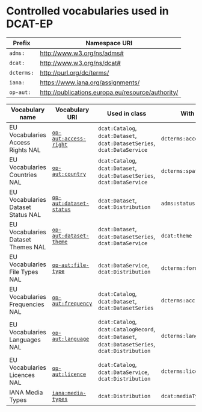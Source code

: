 # Controlled vocabularies used in DCAT-EP

|Prefix|Namespace URI|
|--|--|
|`adms:`|http://www.w3.org/ns/adms#|
|`dcat:`|http://www.w3.org/ns/dcat#|
|`dcterms:`|http://purl.org/dc/terms/|
|`iana:`|https://www.iana.org/assignments/|
|`op-aut:`|http://publications.europa.eu/resource/authority/|

|Vocabulary name|Vocabulary URI|Used in class|With property|
|--|--|--|--|
|EU Vocabularies Access Rights NAL|[`op-aut:access-right`](https://publications.europa.eu/en/web/eu-vocabularies/at-dataset/-/resource/dataset/access-right)|`dcat:Catalog`, `dcat:Dataset`, `dcat:DatasetSeries`, `dcat:DataService`|`dcterms:accessRights`|
|EU Vocabularies Countries NAL|[`op-aut:country`](https://publications.europa.eu/en/web/eu-vocabularies/at-dataset/-/resource/dataset/country)|`dcat:Catalog`, `dcat:Dataset`, `dcat:DatasetSeries`, `dcat:DataService`|`dcterms:spatial`|
|EU Vocabularies Dataset Status NAL|[`op-aut:dataset-status`](https://publications.europa.eu/en/web/eu-vocabularies/at-dataset/-/resource/dataset/dataset-status)|`dcat:Dataset`, `dcat:Distribution`|`adms:status`|
|EU Vocabularies Dataset Themes NAL|[`op-aut:dataset-theme`](https://publications.europa.eu/en/web/eu-vocabularies/at-dataset/-/resource/dataset/dataset-theme)|`dcat:Dataset`, `dcat:DatasetSeries`, `dcat:DataService`|`dcat:theme`|
|EU Vocabularies File Types NAL|[`op-aut:file-type`](https://publications.europa.eu/en/web/eu-vocabularies/at-dataset/-/resource/dataset/file-type)|`dcat:DataService`, `dcat:Distribution`|`dcterms:format`|
|EU Vocabularies Frequencies NAL|[`op-aut:frequency`](https://publications.europa.eu/en/web/eu-vocabularies/at-dataset/-/resource/dataset/frequency)|`dcat:Catalog`, `dcat:Dataset`, `dcat:DatasetSeries`|`dcterms:accrualPeriodicity`|
|EU Vocabularies Languages NAL|[`op-aut:language`](https://publications.europa.eu/en/web/eu-vocabularies/at-dataset/-/resource/dataset/language)|`dcat:Catalog`, `dcat:CatalogRecord`, `dcat:Dataset`, `dcat:DatasetSeries`, `dcat:Distribution`|`dcterms:language`|
|EU Vocabularies Licences NAL|[`op-aut:licence`](https://publications.europa.eu/en/web/eu-vocabularies/at-dataset/-/resource/dataset/licence)|`dcat:Catalog`, `dcat:DataService`, `dcat:Distribution`|`dcterms:license`|
|IANA Media Types|[`iana:media-types`](https://www.iana.org/assignments/media-types)|`dcat:Distribution`|`dcat:mediaType`|

